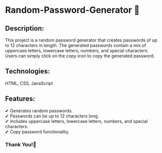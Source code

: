 # Random-Password-Generator 🚀


## Description:
This project is a random password generator that creates passwords of up to 12 characters in length. The generated passwords contain a mix of uppercase letters, lowercase letters, numbers, and special characters. Users can simply click on the copy icon to copy the generated password.

## Technologies:
HTML, CSS, JavaScript

## Features:
 ✔ Generates random passwords. </br>
 ✔ Passwords can be up to 12 characters long. </br>
 ✔ Includes uppercase letters, lowercase letters, numbers, and special characters. </br>
 ✔ Copy password functionality. </br>

 ### Thank You!🎊

